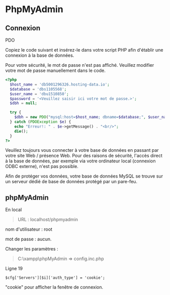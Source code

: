 # PhpMyAdmin


## Connexion

PDO

Copiez le code suivant et insérez-le dans votre script PHP afin d'établir une connexion à la base de données. 

Pour votre sécurité, le mot de passe n'est pas affiché. Veuillez modifier votre mot de passe manuellement dans le code.
```php
<?php
  $host_name = 'db5001296326.hosting-data.io';
  $database = 'dbs1105568';
  $user_name = 'dbu1510850';
  $password = '<Veuillez saisir ici votre mot de passe.>';
  $dbh = null;

  try {
    $dbh = new PDO("mysql:host=$host_name; dbname=$database;", $user_name, $password);
  } catch (PDOException $e) {
    echo "Erreur!: " . $e->getMessage() . "<br/>";
    die();
  }
?>
```

Veuillez toujours vous connecter à votre base de données en passant par votre site Web / présence Web. Pour des raisons de sécurité, l'accès direct à la base de données, par exemple via votre ordinateur local (connexion ODBC externe), n'est pas possible.

Afin de protéger vos données, votre base de données MySQL se trouve sur un serveur dédié de base de données protégé par un pare-feu.

## phpMyAdmin

En local

> URL : localhost/phpmyadmin

nom d'utilisateur : root

mot de passe : aucun.

Changer les paramètres :

> C:\xampp\phpMyAdmin => config.inc.php

Ligne 19
```
$cfg['Servers'][$i]['auth_type'] = 'cookie';
```
"cookie" pour afficher la fenêtre de connexion.